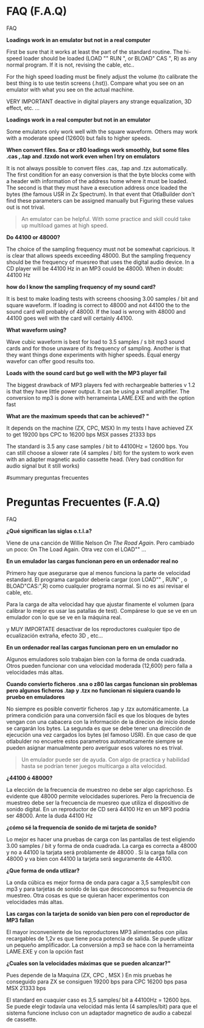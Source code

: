 # FAQ (F.A.Q) #

FAQ


**Loadings work in an emulator but not in a real computer**

First be sure that it works at least the part of the standard routine. The hi-speed loader should be loaded (LOAD "" RUN ", or BLOAD" CAS ", R) as any normal program. If it is not, revising the cable, etc..

For the  high speed loading must be finely adjust the volume (to calibrate the best thing is to use testin screens (.hst)). Compare what you see on an emulator with what you see on the actual machine.

VERY IMPORTANT deactive in digital players any strange equalization, 3D effect, etc. ...

**Loadings work in a real computer but not in an emulator**

Some emulators only work well with the square waveform.
Others may work with a moderate speed (12600) but fails to higher speeds.

**When convert files. Sna or z80 loadings work smoothly, but some files  .cas ,.tap and .tzxdo not work even when I try on emulators**

It is not always possible to convert files .cas, .tap and .tzx automatically. The first condition for an easy conversion is that the byte blocks come with a header with information of the address home where it must be loaded. The second is that they must have a execution address once loaded the bytes (the famous USR in Zx Spectrum).
In that event that OtlaBuilder don't find these parameters can be assigned manually but  Figuring  these values out is not trival.
> An emulator can be helpful. With some practice and skill could take up multiload games at high speed.

**Do 44100 or 48000?**

The choice of the sampling frequency must not be somewhat capricious. It is clear that allows speeds exceeding 48000. But the sampling frequency should be the frequency of muesreo that uses the digital audio device. In a CD player will be 44100 Hz in an MP3 could be 48000. When in doubt: 44100 Hz


**how do I know the sampling frequency of my sound card?**

It is best to make loading tests with screens choosing  3.00 samples / bit and square waveform. If loading is correct to 48000 and not 44100 the to the sound card will probably of 48000. If the load is wrong with 48000 and 44100 goes well with the card will certainly 44100.


**What waveform using?**

Wave cubic waveform is best for load to 3.5 samples / s bit mp3 sound cards and for those unaware of its frequency of sampling. Another is that they want things done experiments with higher speeds. Equal energy wavefor can offer good results too.


**Loads with the sound card but go well with the MP3 player fail**

The biggest drawback of MP3 players fed with rechargeable batteries v 1.2 is that they  have little power output. It can be using a small amplifier.
The conversion to mp3 is done with herrameinta LAME.EXE and with the option fast

**What are the maximum speeds that can be achieved? "**

It depends on the machine (ZX, CPC, MSX) In my tests I have achieved
ZX to get 19200 bps
CPC to 16200 bps
MSX passes 21333 bps

The standard is 3.5 any case samples / bit to 44100Hz = 12600 bps.
You can still choose a slower rate (4 samples / bit) for the system to work even with an adapter magnetic audio cassette head. (Very bad condition for audio signal but it still works)


#summary preguntas frecuentes

# Preguntas Frecuentes (F.A.Q) #

FAQ

**¿Qué significan las siglas o.t.l.a?**

Viene de una canción de Willie Nelson _On The Road Again_. Pero cambiado un poco: On The Load Again. Otra vez con el LOAD"" ...

**En un emulador las cargas funcionan pero en un ordenador real no**

Primero hay que asegurarse que al menos funciona la parte de velocidad estandard. El programa cargador debería cargar (con LOAD"" , RUN" , o BLOAD"CAS:",R) como cualquier programa normal. Si no es así revisar el cable, etc.

Para la carga de alta velocidad hay que ajustar finamente el volumen (para calibrar lo mejor es usar las patallas de test). Compárese lo que se ve en un emulador con lo que se ve en la máquina real.

y MUY IMPORTATE desactivar de los reproductores cualquier tipo de ecualización extraña, efecto 3D , etc...

**En un ordenador real las cargas funcionan pero en un emulador no**

Algunos emuladores solo trabajan bien con la forma de onda cuadrada.
Otros pueden funcionar con una velocidad moderada (12,600) pero falla a velocidades más altas.

**Cuando convierto ficheros .sna o z80 las cargas funcionan sin problemas pero algunos ficheros .tap y .tzx no funcionan ni siquiera cuando lo pruebo en emuladores**

No siempre es posible convertir ficheros .tap y .tzx automáticamente. La primera condición para una conversión fácil es que los bloques de bytes vengan con una cabacera con la información de la direcion de inicio donde se cargarán los bytes. La segunda es que se debe tener una dirección de ejecución una vez cargados los bytes (el famoso USR).
En que caso de que otlabulder no encuetre estos parametros automaticamente siempre se pueden asignar manualmente pero averiguar esos valores no es trival.
> Un emulador puede ser de ayuda. Con algo de practica y habilidad hasta se podrían tener juegos multicarga a alta velocidad.


**¿44100 ó 48000?**

La elección de la frecuencia de muestreo no debe ser algo caprichoso. Es evidente que 48000 permite velocidades superiores. Pero la frecuencia de muestreo debe ser la frecuencia de muesreo que utiliza el dispositivo de sonido digital. En un reproductor de CD será 44100 Hz en un MP3 podría ser 48000. Ante la duda 44100 Hz


**¿cómo sé la frequencia de sonido de mi tarjeta de sonido?**

Lo mejor es hacer una pruebas de carga con las pantallas de test eligiendo 3.00 samples / bit y forma de onda cuadrada. La carga es correcta a 48000 y no a 44100 la tarjata será problamente de 48000 . Si la carga falla con 48000 y va bien con 44100 la tarjeta será seguramente de 44100.


**¿Que forma de onda utlizar?**

La  onda cúbica es mejor forma de onda para cagar a 3,5 samples/bit con mp3 y para tarjetas de sonido de las que desconocemos su frequencia de muestreo. Otra cosas es que se quieran hacer experimentos con velocidades más altas.


**Las cargas con la tarjeta de sonido van bien pero con el reproductor de MP3 fallan**

El mayor inconveniente de los reproductores MP3 alimentados con pilas recargables de 1,2v es que tiene poca potencia de salida. Se puede utlizar un pequeño amplificador.
La conversión a mp3 se hace con la herrameinta LAME.EXE y con la opción fast

**¿Cuales son la velocidades máximas que se pueden alcanzar?"**

Pues depende de la Maquina (ZX, CPC , MSX ) En mis pruebas he conseguido
para ZX se consiguen 19200 bps
para CPC 16200 bps
pasa MSX 21333 bps

El standard en cuaquier caso es 3,5 samples/ bit a 44100Hz = 12600 bps.
Se puede elegir todavía una velocidad más lenta (4 samples/bit) para que el sistema funcione incluso con un adaptador magnetico de audio a cabezal de cassette.